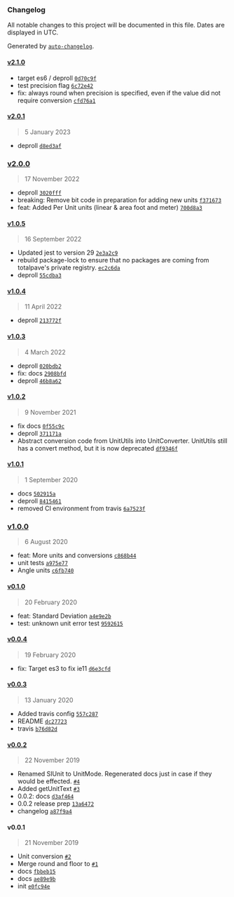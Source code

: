 ### Changelog

All notable changes to this project will be documented in this file. Dates are displayed in UTC.

Generated by [`auto-changelog`](https://github.com/CookPete/auto-changelog).

#### [v2.1.0](https://github.com/totalpave/math/compare/v2.0.1...v2.1.0)

- target es6 / deproll [`0d70c9f`](https://github.com/totalpave/math/commit/0d70c9f3896fbc02c2010793b79201e3d1e68eda)
- test precision flag [`6c72e42`](https://github.com/totalpave/math/commit/6c72e4251f2b180081601d9dde8966d5a3d361ed)
- fix: always round when precision is specified, even if the value did not require conversion [`cfd76a1`](https://github.com/totalpave/math/commit/cfd76a161ec3f618c57ef89428b30937b8575784)

#### [v2.0.1](https://github.com/totalpave/math/compare/v2.0.0...v2.0.1)

> 5 January 2023

- deproll [`d8ed3af`](https://github.com/totalpave/math/commit/d8ed3af3cc2c4306280ca6cf4d646fe77974ea2e)

### [v2.0.0](https://github.com/totalpave/math/compare/v1.0.5...v2.0.0)

> 17 November 2022

- deproll [`3020fff`](https://github.com/totalpave/math/commit/3020fff953163927394f15ecb1ad7057c35219a2)
- breaking: Remove bit code in preparation for adding new units [`f371673`](https://github.com/totalpave/math/commit/f3716732e6226c710589181b2c15a89e3968b3fb)
- feat: Added Per Unit units (linear & area foot and meter) [`700d8a3`](https://github.com/totalpave/math/commit/700d8a3e3fc14dfd79a84dbc2fa571862379700d)

#### [v1.0.5](https://github.com/totalpave/math/compare/v1.0.4...v1.0.5)

> 16 September 2022

- Updated jest to version 29 [`2e3a2c9`](https://github.com/totalpave/math/commit/2e3a2c98f0fe7523662d8344dc603a30a47d36c9)
- rebuild package-lock to ensure that no packages are coming from totalpave's private registry. [`ec2c6da`](https://github.com/totalpave/math/commit/ec2c6da74a55fcd919158055d411b51bd7d30205)
- deproll [`55cdba3`](https://github.com/totalpave/math/commit/55cdba3c124de8dd83c44f8463ce7ea6f09fccae)

#### [v1.0.4](https://github.com/totalpave/math/compare/v1.0.3...v1.0.4)

> 11 April 2022

- deproll [`213772f`](https://github.com/totalpave/math/commit/213772fe90efef78188a5f0ba88b78e2e01ff2e1)

#### [v1.0.3](https://github.com/totalpave/math/compare/v1.0.2...v1.0.3)

> 4 March 2022

- deproll [`020bdb2`](https://github.com/totalpave/math/commit/020bdb2e885ee6ce0b48488b9957245fd8b48452)
- fix: docs [`2908bfd`](https://github.com/totalpave/math/commit/2908bfd86bdd722d17d0efc7e8f3811271415d01)
- deproll [`46b8a62`](https://github.com/totalpave/math/commit/46b8a629a92e8bf063d60bbc25075c098b8b00c6)

#### [v1.0.2](https://github.com/totalpave/math/compare/v1.0.1...v1.0.2)

> 9 November 2021

- fix docs [`0f55c9c`](https://github.com/totalpave/math/commit/0f55c9cc10a5de6c6605b312890ebd0c4ffd8080)
- deproll [`371171a`](https://github.com/totalpave/math/commit/371171af5a14c2ef46c4bbd7d6483694e87d77f8)
- Abstract conversion code from UnitUtils into UnitConverter. UnitUtils still has a convert method, but it is now deprecated [`df9346f`](https://github.com/totalpave/math/commit/df9346f6281b835288668420402b362c611f8655)

#### [v1.0.1](https://github.com/totalpave/math/compare/v1.0.0...v1.0.1)

> 1 September 2020

- docs [`502915a`](https://github.com/totalpave/math/commit/502915abd98348b9998873c4337479cbb563f3e3)
- deproll [`8415461`](https://github.com/totalpave/math/commit/84154616e80ffbb8b1006719d95d62db8e1b0b23)
- removed CI environment from travis [`6a7523f`](https://github.com/totalpave/math/commit/6a7523fba66cc16a4adab844c2886e0bb298d500)

### [v1.0.0](https://github.com/totalpave/math/compare/v0.1.0...v1.0.0)

> 6 August 2020

- feat: More units and conversions [`c868b44`](https://github.com/totalpave/math/commit/c868b446c5cce093222016a203834e8435cb578c)
- unit tests [`a975e77`](https://github.com/totalpave/math/commit/a975e77d01873caac7c5b7a93ee7a1a2edb0b452)
- Angle units [`c6fb740`](https://github.com/totalpave/math/commit/c6fb740baef6a2490acc5efafb0e924fb180c3a8)

#### [v0.1.0](https://github.com/totalpave/math/compare/v0.0.4...v0.1.0)

> 20 February 2020

- feat: Standard Deviation [`a4e9e2b`](https://github.com/totalpave/math/commit/a4e9e2b7946f343668a8384e0b453a4103b8b7c3)
- test: unknown unit error test [`9592615`](https://github.com/totalpave/math/commit/959261570de1516477e27954a5e49d4709701e74)

#### [v0.0.4](https://github.com/totalpave/math/compare/v0.0.3...v0.0.4)

> 19 February 2020

- fix: Target es3 to fix ie11 [`d6e3cfd`](https://github.com/totalpave/math/commit/d6e3cfdcf293da06eb994d8663d89f84cb4c2100)

#### [v0.0.3](https://github.com/totalpave/math/compare/v0.0.2...v0.0.3)

> 13 January 2020

- Added travis config [`557c287`](https://github.com/totalpave/math/commit/557c287844666867cc3f456508266960ca3f225f)
- README [`dc27723`](https://github.com/totalpave/math/commit/dc27723444c0001826a6b294e82bdd4260aa2f29)
- travis [`b76d82d`](https://github.com/totalpave/math/commit/b76d82d01c5a05e2d2694c7a6b520eda898cac97)

#### [v0.0.2](https://github.com/totalpave/math/compare/v0.0.1...v0.0.2)

> 22 November 2019

- Renamed SIUnit to UnitMode. Regenerated docs just in case if they would be effected. [`#4`](https://github.com/totalpave/math/pull/4)
- Added getUnitText [`#3`](https://github.com/totalpave/math/pull/3)
- 0.0.2: docs [`d3af464`](https://github.com/totalpave/math/commit/d3af464a7f38c17be125060858d0fca5933de245)
- 0.0.2 release prep [`13a6472`](https://github.com/totalpave/math/commit/13a64724e972a1b20a2f3e1d0ece87e929ab78cd)
- changelog [`a87f9a4`](https://github.com/totalpave/math/commit/a87f9a4c16cfea6ae74485a8d168a91bc8b68988)

#### v0.0.1

> 21 November 2019

- Unit conversion [`#2`](https://github.com/totalpave/math/pull/2)
- Merge round and floor to [`#1`](https://github.com/totalpave/math/pull/1)
- docs [`fbbeb15`](https://github.com/totalpave/math/commit/fbbeb15f688d3016c7b796175eddefb261828fec)
- docs [`ae89e9b`](https://github.com/totalpave/math/commit/ae89e9b36f4e24a8a6cc36d6263a11f458d795b0)
- init [`e0fc94e`](https://github.com/totalpave/math/commit/e0fc94e9c8e0e6543c3af4fbba61cad382e9c460)
